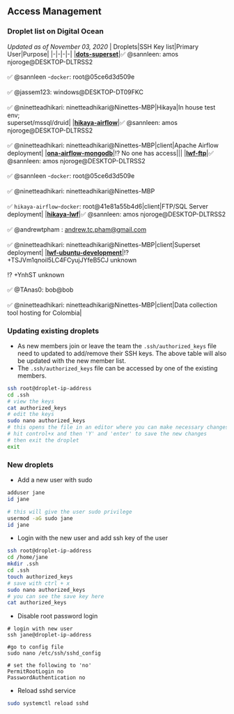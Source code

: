 ## Access Management

### Droplet list on Digital Ocean

_Updated as of November 03, 2020_
| Droplets|SSH Key list|Primary User|Purpose|
|-|-|-|-|
|[**dots-superset**](https://cloud.digitalocean.com/droplets/182764775)|:white_check_mark: @sannleen: amos njoroge@DESKTOP-DLTRSS2<br><br>:white_check_mark: @sannleen -`docker`: root@05ce6d3d509e<br><br>:white_check_mark: @jassem123: windows@DESKTOP-DT09FKC<br><br>:white_check_mark: @ninetteadhikari: ninetteadhikari@Ninettes-MBP|Hikaya|In house test env;<br> superset/mssql/druid|
|[**hikaya-airflow**](https://cloud.digitalocean.com/droplets/164640880)|:white_check_mark: @sannleen: amos njoroge@DESKTOP-DLTRSS2<br><br>:white_check_mark: @ninetteadhikari: ninetteadhikari@Ninettes-MBP|client|Apache Airflow deployment|
|[**ona-airflow-mongodb**](https://cloud.digitalocean.com/droplets/161249482)|:interrobang: No one has access|||
|[**lwf-ftp**](https://cloud.digitalocean.com/droplets/158077278)|:white_check_mark: @sannleen: amos njoroge@DESKTOP-DLTRSS2<br><br>:white_check_mark: @sannleen -`docker`: root@05ce6d3d509e<br><br>:white_check_mark: @ninetteadhikari: ninetteadhikari@Ninettes-MBP<br><br>:white_check_mark: `hikaya-airflow`-`docker`: root@41e81a55b4d6|client|FTP/SQL Server deployment|
|[**hikaya-lwf**](https://cloud.digitalocean.com/droplets/150447384/graphs?i=a59f89)|:white_check_mark: @sannleen: amos njoroge@DESKTOP-DLTRSS2<br><br>:white_check_mark: @andrewtpham : andrew.tc.pham@gmail.com<br><br>:white_check_mark: @ninetteadhikari: ninetteadhikari@Ninettes-MBP|client|Superset deployment|
|[**lwf-ubuntu-development**](https://cloud.digitalocean.com/droplets/215625509/graphs?i=a59f89)|:interrobang: +TSJVm1qnoil5LC4FCyujJYfeB5CJ unknown<br><br>:interrobang: +YnhST unknown<br><br>:white_check_mark: @TAnas0: bob@bob<br><br>:white_check_mark: @ninetteadhikari: ninetteadhikari@Ninettes-MBP|client|Data collection tool hosting for Colombia|

### Updating existing droplets

* As new members join or leave the team the `.ssh/authorized_keys` file need to updated to add/remove their SSH keys. The above table will also be updated with the new member list.
* The `.ssh/authorized_keys` file can be accessed by one of the existing members.

``` bash
ssh root@droplet-ip-address
cd .ssh
# view the keys
cat authorized_keys
# edit the keys
sudo nano authorized_keys
# this opens the file in an editor where you can make necessary changes to the file
# hit control+x and then 'Y' and 'enter' to save the new changes
# then exit the droplet
exit 
```

### New droplets

* Add a new user with sudo

``` bash
adduser jane
id jane

# this will give the user sudo privilege
usermod -aG sudo jane
id jane
```

* Login with the new user and add ssh key of the user

``` bash
ssh root@droplet-ip-address
cd /home/jane
mkdir .ssh
cd .ssh
touch authorized_keys
# save with ctrl + x
sudo nano authorized_keys
# you can see the save key here
cat authorized_keys
```

* Disable root password login

```
# login with new user
ssh jane@droplet-ip-address

#go to config file
sudo nano /etc/ssh/sshd_config

# set the following to 'no'
PermitRootLogin no
PasswordAuthentication no
```

* Reload sshd service

``` bash
sudo systemctl reload sshd
```
